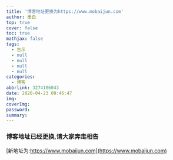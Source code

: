 ```yaml
---
title: '博客地址更换为https://www.mobaijun.com'
author: 墨白
top: true
cover: false
toc: true
mathjax: false
tags:
  - 告示
  - null
  - null
  - null
  - null
categories:
  - 博客
abbrlink: 3274106043
date: 2020-04-23 09:46:47
img:
coverImg:
password:
summary:
---
```






### 博客地址已经更换,请大家奔走相告

[新地址为:https://www.mobaijun.com](https://www.mobaijun.com)